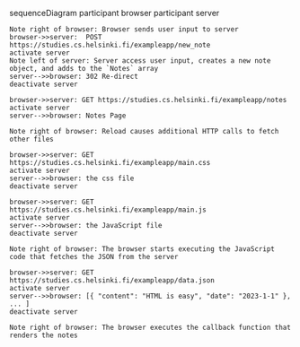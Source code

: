 sequenceDiagram
participant browser
participant server

    Note right of browser: Browser sends user input to server
    browser->>server:  POST https://studies.cs.helsinki.fi/exampleapp/new_note
    activate server
    Note left of server: Server access user input, creates a new note object, and adds to the `Notes` array
    server-->>browser: 302 Re-direct
    deactivate server

    browser->>server: GET https://studies.cs.helsinki.fi/exampleapp/notes
    activate server
    server-->>browser: Notes Page

    Note right of browser: Reload causes additional HTTP calls to fetch other files

    browser->>server: GET https://studies.cs.helsinki.fi/exampleapp/main.css
    activate server
    server-->>browser: the css file
    deactivate server

    browser->>server: GET https://studies.cs.helsinki.fi/exampleapp/main.js
    activate server
    server-->>browser: the JavaScript file
    deactivate server

    Note right of browser: The browser starts executing the JavaScript code that fetches the JSON from the server

    browser->>server: GET https://studies.cs.helsinki.fi/exampleapp/data.json
    activate server
    server-->>browser: [{ "content": "HTML is easy", "date": "2023-1-1" }, ... ]
    deactivate server

    Note right of browser: The browser executes the callback function that renders the notes
